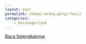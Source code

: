 ```yaml
---
layout: post
permalink: /mimpi-orang-pergi-haji/
categories:
    - Uncategorized
---
```


[Baca Selengkapnya](/07)
